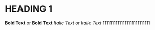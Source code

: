 # HEADING 1
**Bold Text** or __Bold Text__
*Italic Text* or _Italic Text_
11111111111111111111111111